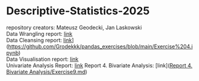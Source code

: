 # Descriptive-Statistics-2025
repository creators: Mateusz Geodecki, Jan Laskowski  
Data Wrangling report: [link](Combined_Exerc[ises.md)  
Data Cleansing report: [link]()](https://github.com/Grodekkk/pandas_exercises/blob/main/Exercise%204.ipynb)  
Data Visualisation report: [link](DataVisualisationReport/DataVisualisationReport.md)  
Univariate Analysis Report: [link](univarate_raport/univarate_raport.md)
Report 4. Bivariate Analysis: [link]([Report 4. Bivariate Analysis/Exercise9.md](https://github.com/Grodekkk/Descriptive-Statistics-2025/blob/73994a172ed7520c8e31fafe4446eb27ea06b87c/Report%204.%20Bivariate%20Analysis/Exercise9.md))
